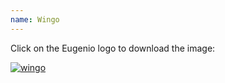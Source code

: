 ```yaml
---
name: Wingo
---
```

<p class="text">Click on the Eugenio logo to download the image:<p>
<a href="assets/images/LogoWingo.png" download>
    <img src="assets/images/eugenio.png" alt="wingo" class="brands">
</a>

